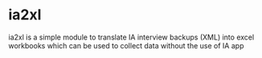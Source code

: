 # ia2xl

ia2xl is a simple module to translate IA interview backups (XML) into excel workbooks which can be used to collect data without the use of IA app

